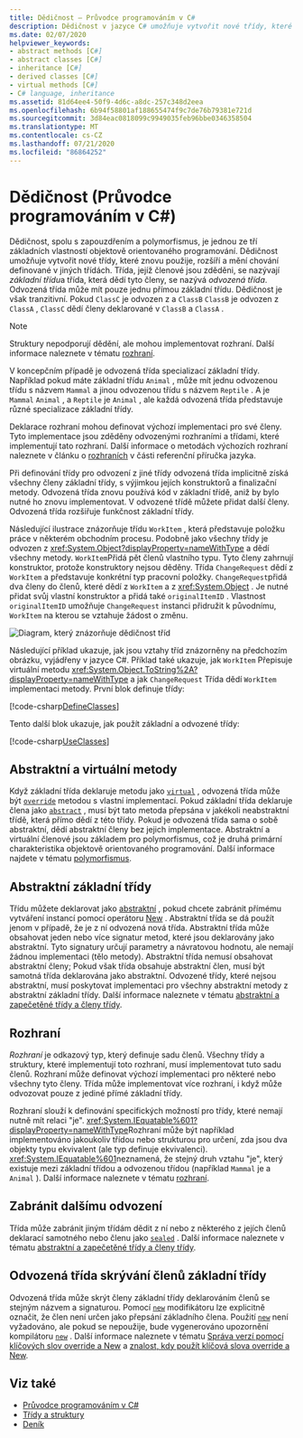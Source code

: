 ```yaml
---
title: Dědičnost – Průvodce programováním v C#
description: Dědičnost v jazyce C# umožňuje vytvořit nové třídy, které znovu použije, rozšíří a mění chování definované v jiných třídách.
ms.date: 02/07/2020
helpviewer_keywords:
- abstract methods [C#]
- abstract classes [C#]
- inheritance [C#]
- derived classes [C#]
- virtual methods [C#]
- C# language, inheritance
ms.assetid: 81d64ee4-50f9-4d6c-a8dc-257c348d2eea
ms.openlocfilehash: 6b94f58801af188655474f9c7de76b79381e721d
ms.sourcegitcommit: 3d84eac0818099c9949035feb96bbe0346358504
ms.translationtype: MT
ms.contentlocale: cs-CZ
ms.lasthandoff: 07/21/2020
ms.locfileid: "86864252"
---
```

# <a name="inheritance-c-programming-guide"></a>Dědičnost (Průvodce programováním v C#)

Dědičnost, spolu s zapouzdřením a polymorfismus, je jednou ze tří základních vlastností objektově orientovaného programování. Dědičnost umožňuje vytvořit nové třídy, které znovu použije, rozšíří a mění chování definované v jiných třídách. Třída, jejíž členové jsou zděděni, se nazývají *základní třídu*a třída, která dědí tyto členy, se nazývá *odvozená třída*. Odvozená třída může mít pouze jednu přímou základní třídu. Dědičnost je však tranzitivní. Pokud `ClassC` je odvozen z a `ClassB` `ClassB` je odvozen z `ClassA` , `ClassC` dědí členy deklarované v `ClassB` a `ClassA` .

> [!NOTE]
> Struktury nepodporují dědění, ale mohou implementovat rozhraní. Další informace naleznete v tématu [rozhraní](../interfaces/index.md).

V koncepčním případě je odvozená třída specializací základní třídy. Například pokud máte základní třídu `Animal` , může mít jednu odvozenou třídu s názvem `Mammal` a jinou odvozenou třídu s názvem `Reptile` . A je `Mammal` `Animal` , a `Reptile` je `Animal` , ale každá odvozená třída představuje různé specializace základní třídy.

Deklarace rozhraní mohou definovat výchozí implementaci pro své členy. Tyto implementace jsou zděděny odvozenými rozhraními a třídami, které implementují tato rozhraní. Další informace o metodách výchozích rozhraní naleznete v článku o [rozhraních](../../language-reference/keywords/interface.md) v části referenční příručka jazyka.

Při definování třídy pro odvození z jiné třídy odvozená třída implicitně získá všechny členy základní třídy, s výjimkou jejích konstruktorů a finalizační metody. Odvozená třída znovu používá kód v základní třídě, aniž by bylo nutné ho znovu implementovat. V odvozené třídě můžete přidat další členy. Odvozená třída rozšiřuje funkčnost základní třídy.

Následující ilustrace znázorňuje třídu `WorkItem` , která představuje položku práce v některém obchodním procesu. Podobně jako všechny třídy je odvozen z <xref:System.Object?displayProperty=nameWithType> a dědí všechny metody. `WorkItem`Přidá pět členů vlastního typu. Tyto členy zahrnují konstruktor, protože konstruktory nejsou děděny. Třída `ChangeRequest` dědí z `WorkItem` a představuje konkrétní typ pracovní položky. `ChangeRequest`přidá dva členy do členů, které dědí z `WorkItem` a z <xref:System.Object> . Je nutné přidat svůj vlastní konstruktor a přidá také `originalItemID` . Vlastnost `originalItemID` umožňuje `ChangeRequest` instanci přidružit k původnímu, `WorkItem` na kterou se vztahuje žádost o změnu.

![Diagram, který znázorňuje dědičnost tříd](./media/inheritance/class-inheritance-diagram.png)

Následující příklad ukazuje, jak jsou vztahy tříd znázorněny na předchozím obrázku, vyjádřeny v jazyce C#. Příklad také ukazuje, jak `WorkItem` Přepisuje virtuální metodu <xref:System.Object.ToString%2A?displayProperty=nameWithType> a jak `ChangeRequest` Třída dědí `WorkItem` implementaci metody. První blok definuje třídy:

[!code-csharp[DefineClasses](~/samples/snippets/csharp/objectoriented/inheritance.cs#Classes)]

Tento další blok ukazuje, jak použít základní a odvozené třídy:

[!code-csharp[UseClasses](~/samples/snippets/csharp/objectoriented/inheritance.cs#UseClasses)]

## <a name="abstract-and-virtual-methods"></a>Abstraktní a virtuální metody

Když základní třída deklaruje metodu jako [`virtual`](../../language-reference/keywords/virtual.md) , odvozená třída může být [`override`](../../language-reference/keywords/override.md) metodou s vlastní implementací. Pokud základní třída deklaruje člena jako [`abstract`](../../language-reference/keywords/abstract.md) , musí být tato metoda přepsána v jakékoli neabstraktní třídě, která přímo dědí z této třídy. Pokud je odvozená třída sama o sobě abstraktní, dědí abstraktní členy bez jejich implementace. Abstraktní a virtuální členové jsou základem pro polymorfismus, což je druhá primární charakteristika objektově orientovaného programování. Další informace najdete v tématu [polymorfismus](./polymorphism.md).

## <a name="abstract-base-classes"></a>Abstraktní základní třídy

Třídu můžete deklarovat jako [abstraktní](../../language-reference/keywords/abstract.md) , pokud chcete zabránit přímému vytváření instancí pomocí operátoru [New](../../language-reference/operators/new-operator.md) . Abstraktní třída se dá použít jenom v případě, že je z ní odvozená nová třída. Abstraktní třída může obsahovat jeden nebo více signatur metod, které jsou deklarovány jako abstraktní. Tyto signatury určují parametry a návratovou hodnotu, ale nemají žádnou implementaci (tělo metody). Abstraktní třída nemusí obsahovat abstraktní členy; Pokud však třída obsahuje abstraktní člen, musí být samotná třída deklarována jako abstraktní. Odvozené třídy, které nejsou abstraktní, musí poskytovat implementaci pro všechny abstraktní metody z abstraktní základní třídy. Další informace naleznete v tématu [abstraktní a zapečetěné třídy a členy třídy](abstract-and-sealed-classes-and-class-members.md).

## <a name="interfaces"></a>Rozhraní

*Rozhraní* je odkazový typ, který definuje sadu členů. Všechny třídy a struktury, které implementují toto rozhraní, musí implementovat tuto sadu členů. Rozhraní může definovat výchozí implementaci pro některé nebo všechny tyto členy. Třída může implementovat více rozhraní, i když může odvozovat pouze z jediné přímé základní třídy.

Rozhraní slouží k definování specifických možností pro třídy, které nemají nutně mít relaci "je". <xref:System.IEquatable%601?displayProperty=nameWithType>Rozhraní může být například implementováno jakoukoliv třídou nebo strukturou pro určení, zda jsou dva objekty typu ekvivalent (ale typ definuje ekvivalenci). <xref:System.IEquatable%601>neznamená, že stejný druh vztahu "je", který existuje mezi základní třídou a odvozenou třídou (například `Mammal` je a `Animal` ). Další informace naleznete v tématu [rozhraní](../interfaces/index.md).

## <a name="preventing-further-derivation"></a>Zabránit dalšímu odvození  

Třída může zabránit jiným třídám dědit z ní nebo z některého z jejích členů deklarací samotného nebo členu jako [`sealed`](../../language-reference/keywords/sealed.md) . Další informace naleznete v tématu [abstraktní a zapečetěné třídy a členy třídy](./abstract-and-sealed-classes-and-class-members.md).

## <a name="derived-class-hiding-of-base-class-members"></a>Odvozená třída skrývání členů základní třídy  

Odvozená třída může skrýt členy základní třídy deklarováním členů se stejným názvem a signaturou. Pomocí [`new`](../../language-reference/keywords/new-modifier.md) modifikátoru lze explicitně označit, že člen není určen jako přepsání základního člena. Použití [`new`](../../language-reference/keywords/new-modifier.md) není vyžadováno, ale pokud se nepoužije, bude vygenerováno upozornění kompilátoru [`new`](../../language-reference/keywords/new-modifier.md) . Další informace naleznete v tématu [Správa verzí pomocí klíčových slov override a New](./versioning-with-the-override-and-new-keywords.md) a [znalost, kdy použít klíčová slova override a New](./knowing-when-to-use-override-and-new-keywords.md).

## <a name="see-also"></a>Viz také

- [Průvodce programováním v C#](../index.md)
- [Třídy a struktury](./index.md)
- [Deník](../../language-reference/keywords/class.md)
